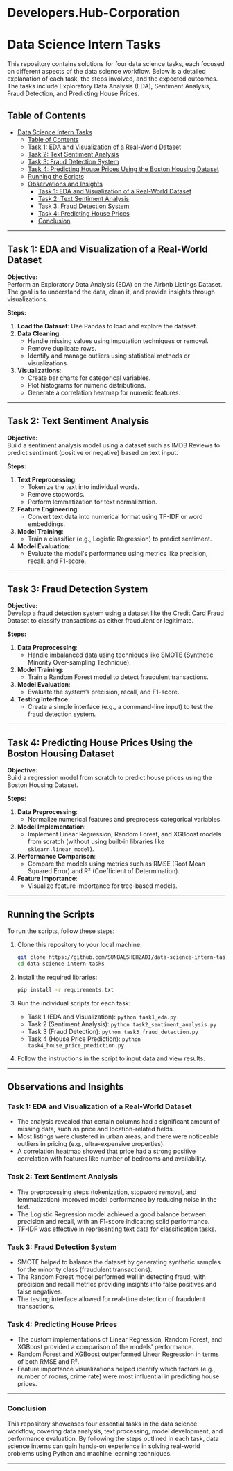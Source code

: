 # Developers.Hub-Corporation

# Data Science Intern Tasks

This repository contains solutions for four data science tasks, each focused on different aspects of the data science workflow. Below is a detailed explanation of each task, the steps involved, and the expected outcomes. The tasks include Exploratory Data Analysis (EDA), Sentiment Analysis, Fraud Detection, and Predicting House Prices.

## Table of Contents

- [Data Science Intern Tasks](#data-science-intern-tasks)
  - [Table of Contents](#table-of-contents)
  - [Task 1: EDA and Visualization of a Real-World Dataset](#task-1-eda-and-visualization-of-a-real-world-dataset)
  - [Task 2: Text Sentiment Analysis](#task-2-text-sentiment-analysis)
  - [Task 3: Fraud Detection System](#task-3-fraud-detection-system)
  - [Task 4: Predicting House Prices Using the Boston Housing Dataset](#task-4-predicting-house-prices-using-the-boston-housing-dataset)
  - [Running the Scripts](#running-the-scripts)
  - [Observations and Insights](#observations-and-insights)
    - [Task 1: EDA and Visualization of a Real-World Dataset](#task-1-eda-and-visualization-of-a-real-world-dataset-1)
    - [Task 2: Text Sentiment Analysis](#task-2-text-sentiment-analysis-1)
    - [Task 3: Fraud Detection System](#task-3-fraud-detection-system-1)
    - [Task 4: Predicting House Prices](#task-4-predicting-house-prices)
    - [Conclusion](#conclusion)

---

## Task 1: EDA and Visualization of a Real-World Dataset

**Objective:**  
Perform an Exploratory Data Analysis (EDA) on the Airbnb Listings Dataset. The goal is to understand the data, clean it, and provide insights through visualizations.

**Steps:**
1. **Load the Dataset**: Use Pandas to load and explore the dataset.
2. **Data Cleaning**:
   - Handle missing values using imputation techniques or removal.
   - Remove duplicate rows.
   - Identify and manage outliers using statistical methods or visualizations.
3. **Visualizations**:
   - Create bar charts for categorical variables.
   - Plot histograms for numeric distributions.
   - Generate a correlation heatmap for numeric features.


---

## Task 2: Text Sentiment Analysis

**Objective:**  
Build a sentiment analysis model using a dataset such as IMDB Reviews to predict sentiment (positive or negative) based on text input.

**Steps:**
1. **Text Preprocessing**:
   - Tokenize the text into individual words.
   - Remove stopwords.
   - Perform lemmatization for text normalization.
2. **Feature Engineering**:
   - Convert text data into numerical format using TF-IDF or word embeddings.
3. **Model Training**:
   - Train a classifier (e.g., Logistic Regression) to predict sentiment.
4. **Model Evaluation**:
   - Evaluate the model's performance using metrics like precision, recall, and F1-score.


---

## Task 3: Fraud Detection System

**Objective:**  
Develop a fraud detection system using a dataset like the Credit Card Fraud Dataset to classify transactions as either fraudulent or legitimate.

**Steps:**
1. **Data Preprocessing**:
   - Handle imbalanced data using techniques like SMOTE (Synthetic Minority Over-sampling Technique).
2. **Model Training**:
   - Train a Random Forest model to detect fraudulent transactions.
3. **Model Evaluation**:
   - Evaluate the system’s precision, recall, and F1-score.
4. **Testing Interface**:
   - Create a simple interface (e.g., a command-line input) to test the fraud detection system.

---

## Task 4: Predicting House Prices Using the Boston Housing Dataset

**Objective:**  
Build a regression model from scratch to predict house prices using the Boston Housing Dataset.

**Steps:**
1. **Data Preprocessing**:
   - Normalize numerical features and preprocess categorical variables.
2. **Model Implementation**:
   - Implement Linear Regression, Random Forest, and XGBoost models from scratch (without using built-in libraries like `sklearn.linear_model`).
3. **Performance Comparison**:
   - Compare the models using metrics such as RMSE (Root Mean Squared Error) and R² (Coefficient of Determination).
4. **Feature Importance**:
   - Visualize feature importance for tree-based models.


---

## Running the Scripts

To run the scripts, follow these steps:

1. Clone this repository to your local machine:
    ```bash
    git clone https://github.com/SUNBALSHEHZADI/data-science-intern-tasks.git
    cd data-science-intern-tasks
    
    ```

2. Install the required libraries:
    ```bash
    pip install -r requirements.txt
    ```

3. Run the individual scripts for each task:
    - Task 1 (EDA and Visualization): `python task1_eda.py`
    - Task 2 (Sentiment Analysis): `python task2_sentiment_analysis.py`
    - Task 3 (Fraud Detection): `python task3_fraud_detection.py`
    - Task 4 (House Price Prediction): `python task4_house_price_prediction.py`

4. Follow the instructions in the script to input data and view results.

---

## Observations and Insights

### Task 1: EDA and Visualization of a Real-World Dataset
- The analysis revealed that certain columns had a significant amount of missing data, such as price and location-related fields.
- Most listings were clustered in urban areas, and there were noticeable outliers in pricing (e.g., ultra-expensive properties).
- A correlation heatmap showed that price had a strong positive correlation with features like number of bedrooms and availability.

### Task 2: Text Sentiment Analysis
- The preprocessing steps (tokenization, stopword removal, and lemmatization) improved model performance by reducing noise in the text.
- The Logistic Regression model achieved a good balance between precision and recall, with an F1-score indicating solid performance.
- TF-IDF was effective in representing text data for classification tasks.

### Task 3: Fraud Detection System
- SMOTE helped to balance the dataset by generating synthetic samples for the minority class (fraudulent transactions).
- The Random Forest model performed well in detecting fraud, with precision and recall metrics providing insights into false positives and false negatives.
- The testing interface allowed for real-time detection of fraudulent transactions.

### Task 4: Predicting House Prices
- The custom implementations of Linear Regression, Random Forest, and XGBoost provided a comparison of the models' performance.
- Random Forest and XGBoost outperformed Linear Regression in terms of both RMSE and R².
- Feature importance visualizations helped identify which factors (e.g., number of rooms, crime rate) were most influential in predicting house prices.

---

### Conclusion

This repository showcases four essential tasks in the data science workflow, covering data analysis, text processing, model development, and performance evaluation. By following the steps outlined in each task, data science interns can gain hands-on experience in solving real-world problems using Python and machine learning techniques.

---
